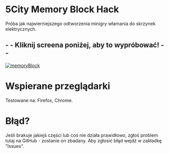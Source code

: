 # 5City Memory Block Hack

Próba jak najwierniejszego odtworzenia minigry włamania do skrzynek elektrycznych.

## - - Kliknij screena poniżej, aby to wypróbować! - - 
[![memoryBlock](https://user-images.githubusercontent.com/90990679/142744587-ddee0c89-05f5-40f1-a20f-8d21288b625d.png)](https://deemor.github.io/memoryBlockHack/)



# Wspierane przeglądarki
Testowane na: Firefox, Chrome.
# Błąd?
Jeśli brakuje jakiejś części lub coś nie działa prawidłowo, zgłoś problem tutaj na GitHub - zostanie on zbadany.
Aby zgłosić błąd wejdź w zakładkę "Issues".
